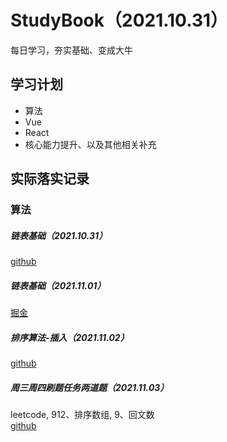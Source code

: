 # StudyBook（2021.10.31）
每日学习，夯实基础、变成大牛

## 学习计划
- 算法
- Vue
- React
- 核心能力提升、以及其他相关补充

## 实际落实记录

### 算法
##### 链表基础（2021.10.31）
[github](https://github.com/MMmaXingXing/Algorithm/blob/master/javascriptDataStructure/ListNode.ts)
##### 链表基础（2021.11.01）
[掘金](https://juejin.cn/post/7025621008614719496)
##### 排序算法-插入（2021.11.02）
[github](https://github.com/MMmaXingXing/Algorithm/tree/master/javascriptDataStructure/Sorting)
##### 周三周四刷题任务两道题（2021.11.03）
leetcode, 912、排序数组, 9、回文数  
[github](https://github.com/MMmaXingXing/Algorithm/tree/master)

